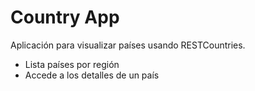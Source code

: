 # Country App

Aplicación para visualizar países usando RESTCountries.

* Lista países por región
* Accede a los detalles de un país